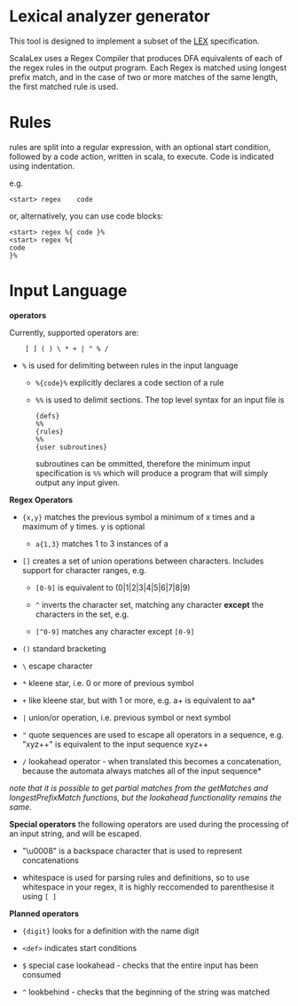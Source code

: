# Lexical analyzer generator
This tool is designed to implement a subset of the [LEX](http://dinosaur.compilertools.net/lex/) specification.

ScalaLex uses a Regex Compiler that produces DFA equivalents of each of the regex rules in the output program. Each Regex is matched using longest prefix match, and in the case of two or more matches of the same length, the first matched rule is used.


# Rules
rules are split into a regular expression, with an optional start condition, followed by a code action, written in scala, to execute. Code is indicated using indentation.

e.g.
```
<start> regex    code
``` 
or, alternatively, you can use code blocks:
```
<start> regex %{ code }%
<start> regex %{
code
}%
```

# Input Language
**operators**

   Currently, supported operators are:
        
        [ ] ( ) \ * + | " % /


- ``%`` is used for delimiting between rules in the input language

    - ``%{code}%`` explicitly declares a code section of a rule

    - ``%%`` is used to delimit sections. The top level syntax for an input file is
        ```
        {defs}
        %%
        {rules}
        %%
        {user subroutines}
        ```
        subroutines can be ommitted, therefore the minimum input specification is
            ``%%``
        which will produce a program that will simply output any input given.

**Regex Operators**

- ``{x,y}`` matches the previous symbol a minimum of x times and a maximum of y times. y is optional

    - ``a{1,3}`` matches 1 to 3 instances of a

- ``[]`` creates a set of union operations between characters. Includes support for character ranges, e.g.
            
    - ``[0-9]`` is equivalent to (0|1|2|3|4|5|6|7|8|9)

    
    - ``^`` inverts the character set, matching any character **except** the characters in the set, e.g.
    - ``[^0-9]`` matches any character except ``[0-9]``
        
- ``()`` standard bracketing
        
- ``\``  escape character
        
- ``*``  kleene star, i.e. 0 or more of previous symbol
        
- ``+``  like kleene star, but with 1 or more, e.g. a+ is equivalent to aa*
        
- ``|``  union/or operation, i.e. previous symbol or next symbol

- ``"``  quote sequences are used to escape all operators in a sequence, e.g. "xyz++" is equivalent to the input sequence xyz++

- ``/`` lookahead operator - when translated this becomes a concatenation, because the automata always matches all of the input sequence*

*note that it is possible to get partial matches from the getMatches and longestPrefixMatch functions, but the lookahead functionality remains the same.*

**Special operators**
the following operators are used during the processing of an input string, and will be escaped.

- "\u0008" is a backspace character that is used to represent concatenations

- whitespace is used for parsing rules and definitions, so to use whitespace in your regex, it is highly reccomended to parenthesise it using ``[ ]``

**Planned operators** 
- ``{digit}`` looks for a definition with the name digit
- ``<def>`` indicates start conditions

- ``$`` special case lookahead - checks that the entire input has been consumed

- ``^`` lookbehind - checks that the beginning of the string was matched
